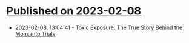 # [Published on 2023-02-08](index.md)

* [2023-02-08, 13:04:41](https://news.ycombinator.com/item?id=34707433) - [Toxic Exposure: The True Story Behind the Monsanto Trials](https://www.press.jhu.edu/books/title/12717/toxic-exposure)
